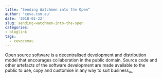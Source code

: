```yaml
---
title: "Sending Watchmen into the Open"
author: 'cevo.com.au'
date: '2018-01-22'
slug: sending-watchmen-into-the-open
categories:
- bloglink
tags:
  - cevocomau
---
```


Open source software is a decentralised development and distribution model that encourages collaboration in the public domain. Source code and other artefacts of the software development are made available to the public to use, copy and customise in any way to suit business[... <i class="fas fa-external-link-alt"></i>](https://cevo.com.au/post/2018-01-22-opensource-watchmen/)

